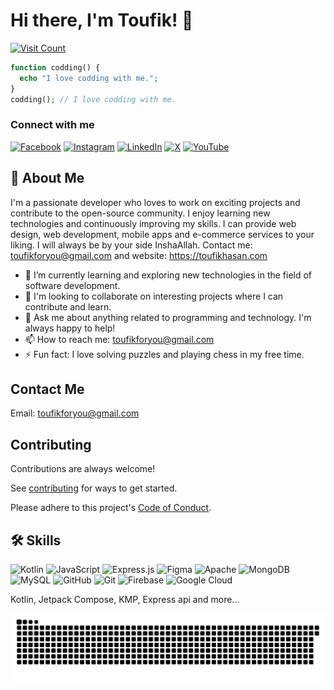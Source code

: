 # Hi there, I'm Toufik! 👋

[![Visit Count](https://komarev.com/ghpvc/?username=toufikforyou)](https://github.com/toufikforyou)

```php
function codding() {
  echo "I love codding with me.";
}
codding(); // I love codding with me.
```

### Connect with me

[![Facebook](https://img.shields.io/badge/Facebook-%231877F2.svg?logo=Facebook&logoColor=white)](https://facebook.com/toufikforyou) [![Instagram](https://img.shields.io/badge/Instagram-%23E4405F.svg?logo=Instagram&logoColor=white)](https://instagram.com/toufikforyou) [![LinkedIn](https://img.shields.io/badge/LinkedIn-%230077B5.svg?logo=linkedin&logoColor=white)](https://linkedin.com/in/toufikforyou) [![X](https://img.shields.io/badge/X-black.svg?logo=X&logoColor=white)](https://x.com/toufikforyou) [![YouTube](https://img.shields.io/badge/YouTube-%23FF0000.svg?logo=YouTube&logoColor=white)](https://youtube.com/@toufikforyou)

<!--
[![Pinterest](https://img.shields.io/badge/Pinterest-%23E60023.svg?logo=Pinterest&logoColor=white)](https://pinterest.com/toufikforyou) [![Reddit](https://img.shields.io/badge/Reddit-%23FF4500.svg?logo=Reddit&logoColor=white)](https://reddit.com/user/toufikforyou) [![TikTok](https://img.shields.io/badge/TikTok-%23000000.svg?logo=TikTok&logoColor=white)](https://tiktok.com/@toufikforyou)
-->

## 🚀 About Me

I'm a passionate developer who loves to work on exciting projects and contribute to the open-source community. I enjoy learning new technologies and continuously improving my skills. I can provide web design, web development, mobile apps and e-commerce services to your liking. I will always be by your side InshaAllah. Contact me: toufikforyou@gmail.com and website: https://toufikhasan.com

- 🌱 I’m currently learning and exploring new technologies in the field of software development.
- 💼 I'm looking to collaborate on interesting projects where I can contribute and learn.
- 💬 Ask me about anything related to programming and technology. I'm always happy to help!
- 📫 How to reach me: [toufikforyou@gmail.com](mailto:toufikforyou@gmail.com)
- ⚡ Fun fact: I love solving puzzles and playing chess in my free time.

## Contact Me

Email: toufikforyou@gmail.com

## Contributing

Contributions are always welcome!

See [contributing](https://github.com/toufikforyou/toufikforyou/blob/main/docs/contributing.md) for ways to get started.

Please adhere to this project's [Code of Conduct](https://github.com/toufikforyou/toufikforyou/blob/main/docs/CODE_OF_CONDUCT.md).

## 🛠 Skills
![Kotlin](https://img.shields.io/badge/kotlin-%237F52FF.svg?style=for-the-badge&logo=kotlin&logoColor=white)
![JavaScript](https://img.shields.io/badge/javascript-%23323330.svg?style=for-the-badge&logo=javascript&logoColor=%23F7DF1E)
![Express.js](https://img.shields.io/badge/express.js-%23404d59.svg?style=for-the-badge&logo=express&logoColor=%2361DAFB)
![Figma](https://img.shields.io/badge/figma-%23F24E1E.svg?style=for-the-badge&logo=figma&logoColor=white)
![Apache](https://img.shields.io/badge/apache-%23D42029.svg?style=for-the-badge&logo=apache&logoColor=white)
![MongoDB](https://img.shields.io/badge/MongoDB-%234ea94b.svg?style=for-the-badge&logo=mongodb&logoColor=white)
![MySQL](https://img.shields.io/badge/mysql-4479A1.svg?style=for-the-badge&logo=mysql&logoColor=white)
![GitHub](https://img.shields.io/badge/github-%23121011.svg?style=for-the-badge&logo=github&logoColor=white)
![Git](https://img.shields.io/badge/git-%23F05033.svg?style=for-the-badge&logo=git&logoColor=white)
![Firebase](https://img.shields.io/badge/firebase-%23039BE5.svg?style=for-the-badge&logo=firebase)
![Google Cloud](https://img.shields.io/badge/GoogleCloud-%234285F4.svg?style=for-the-badge&logo=google-cloud&logoColor=white)

Kotlin, Jetpack Compose, KMP, Express api and more...

<!-- ![snake gif](https://github.com/toufikforyou/toufikforyou/blob/snake/github-snake-dark.svg) -->
<picture>
  <source media="(prefers-color-scheme: dark)" srcset="https://raw.githubusercontent.com/toufikforyou/toufikforyou/snake/github-snake-dark.svg" />
  <source media="(prefers-color-scheme: light)" srcset="https://raw.githubusercontent.com/toufikforyou/toufikforyou/snake/github-snake.svg" />
  <img alt="github-snake" src="https://raw.githubusercontent.com/toufikforyou/toufikforyou/snake/github-snake.svg" />
</picture>

<!--- ![HTML5](https://img.shields.io/badge/html5-%23E34F26.svg?style=for-the-badge&logo=html5&logoColor=white)
![CSS3](https://img.shields.io/badge/css3-%231572B6.svg?style=for-the-badge&logo=css3&logoColor=white)
![Kotlin](https://img.shields.io/badge/kotlin-%237F52FF.svg?style=for-the-badge&logo=kotlin&logoColor=white)
![JavaScript](https://img.shields.io/badge/javascript-%23323330.svg?style=for-the-badge&logo=javascript&logoColor=%23F7DF1E)
![Express.js](https://img.shields.io/badge/express.js-%23404d59.svg?style=for-the-badge&logo=express&logoColor=%2361DAFB)
![Bun](https://img.shields.io/badge/Bun-%23000000.svg?style=for-the-badge&logo=bun&logoColor=white)
![Laravel](https://img.shields.io/badge/laravel-%23FF2D20.svg?style=for-the-badge&logo=laravel&logoColor=white)
![Apache](https://img.shields.io/badge/apache-%23D42029.svg?style=for-the-badge&logo=apache&logoColor=white)
![MongoDB](https://img.shields.io/badge/MongoDB-%234ea94b.svg?style=for-the-badge&logo=mongodb&logoColor=white)
![MySQL](https://img.shields.io/badge/mysql-4479A1.svg?style=for-the-badge&logo=mysql&logoColor=white)
![GitHub](https://img.shields.io/badge/github-%23121011.svg?style=for-the-badge&logo=github&logoColor=white)
![Git](https://img.shields.io/badge/git-%23F05033.svg?style=for-the-badge&logo=git&logoColor=white)
![Firebase](https://img.shields.io/badge/firebase-%23039BE5.svg?style=for-the-badge&logo=firebase)
![Google Cloud](https://img.shields.io/badge/GoogleCloud-%234285F4.svg?style=for-the-badge&logo=google-cloud&logoColor=white)
![Adobe Illustrator](https://img.shields.io/badge/adobe%20illustrator-%23FF9A00.svg?style=for-the-badge&logo=adobe%20illustrator&logoColor=white)
![Figma](https://img.shields.io/badge/figma-%23F24E1E.svg?style=for-the-badge&logo=figma&logoColor=white)

-->
